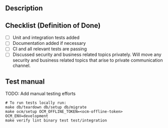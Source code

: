 ## Description
<!-- Please include a summary of the change and a link to the JIRA ticket. Please add any additional motivation and context as needed. Screenshots are also welcome -->

## Checklist (Definition of Done)
<!-- Please strikethrough options not relevant using two tildes ~~Text~~. Do not delete non relevant options -->
- [ ] Unit and integration tests added
- [ ] Documentation added if necessary
- [ ] CI and all relevant tests are passing
- [ ] Discussed security and business related topics privately. Will move any security and business related topics that arise to private communication channel.

## Test manual

TODO: Add manual testing efforts

```
# To run tests locally run:
make db/teardown db/setup db/migrate
make ocm/setup OCM_OFFLINE_TOKEN=<ocm-offline-token> OCM_ENV=development
make verify lint binary test test/integration
```
